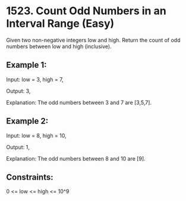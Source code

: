 # 1523. Count Odd Numbers in an Interval Range (Easy)

Given two non-negative integers low and high. Return the count of odd numbers between low and high (inclusive).

## Example 1:

Input: low = 3, high = 7,

Output: 3,

Explanation: The odd numbers between 3 and 7 are [3,5,7].

## Example 2:

Input: low = 8, high = 10,

Output: 1,

Explanation: The odd numbers between 8 and 10 are [9].

## Constraints:

0 <= low <= high <= 10^9
